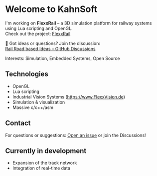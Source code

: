 # Welcome to KahnSoft

I'm working on **FlexxRail** – a 3D simulation platform for railway systems using Lua scripting and OpenGL.  
Check out the project: [FlexxRail](https://github.com/KahnSoft/FlexxRail)

💬 Got ideas or questions? Join the discussion:  
[Rail Road based Ideas – GitHub Discussions](https://github.com/KahnSoft/FlexxRail/discussions)

Interests: Simulation, Embedded Systems, Open Source

## Technologies
- OpenGL
- Lua scripting
- Industrial Vision Systems (https://www.FlexxVision.de)
- Simulation & visualization
- Massive c/c++/asm

## Contact
For questions or suggestions: [Open an issue](https://github.com/KahnSoft/FlexxRail/issues) or join the Discussions!

## Currently in development
- Expansion of the track network
- Integration of real-time data

